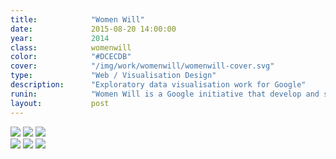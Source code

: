 ```yaml
---
title:            "Women Will"
date:             2015-08-20 14:00:00
year:             2014
class:            womenwill
color:            "#DCECDB"
cover:            "/img/work/womenwill/womenwill-cover.svg"
type:             "Web / Visualisation Design"
description:      "Exploratory data visualisation work for Google"
runin:            "Women Will is a Google initiative that develop and support programs to help women build skills, get inspired, and connect with each other.<br/><br/>In its first year, the initiative commissioned a market research to find out how women all across South East Asia used the internet and the devices to access it. I did exploratory data visualisation work for Google Brand Studio to present these findings."
layout:           post
---
```


<div class="post-content-grid">
  <div class="post-content-column column-5">
    <img class="post-content-screen desktop" src="{{ site.baseurl }}/img/work/womenwill/womenwill-comparative-bubbles.png" />
    <img class="post-content-screen desktop" src="{{ site.baseurl }}/img/work/womenwill/womenwill-comparative-bar-charts.png" />
    <img class="post-content-screen desktop" src="{{ site.baseurl }}/img/work/womenwill/womenwill-bubbles-table.png" />
  </div>
  <div class="post-content-column column-5 offset-2">
    <img class="post-content-screen desktop" src="{{ site.baseurl }}/img/work/womenwill/womenwill-value-table.png" />
    <img class="post-content-screen desktop" src="{{ site.baseurl }}/img/work/womenwill/womenwill-rings.png" />
    <img class="post-content-screen desktop" src="{{ site.baseurl }}/img/work/womenwill/womenwill-bar-charts.png" />
  </div>
</div>
